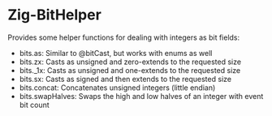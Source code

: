 # Zig-BitHelper

Provides some helper functions for dealing with integers as bit fields:

  - bits.as: Similar to @bitCast, but works with enums as well
  - bits.zx: Casts as unsigned and zero-extends to the requested size
  - bits._1x: Casts as unsigned and one-extends to the requested size
  - bits.sx: Casts as signed and then extends to the requested size
  - bits.concat: Concatenates unsigned integers (little endian)
  - bits.swapHalves: Swaps the high and low halves of an integer with event bit count
